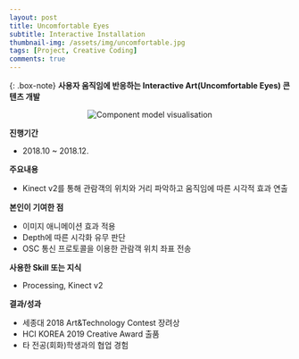 ```yaml
---
layout: post
title: Uncomfortable Eyes
subtitle: Interactive Installation
thumbnail-img: /assets/img/uncomfortable.jpg
tags: [Project, Creative Coding]
comments: true
---
```


{: .box-note}
**사용자 움직임에 반응하는 Interactive Art(Uncomfortable Eyes) 콘텐츠 개발**

<center>
<img src="/assets/img/Uncomfortable_eyes_demo.gif" alt="Component model visualisation">
</center>  

**진행기간**
  - 2018.10 ~ 2018.12.  

**주요내용**
  - Kinect v2를 통해 관람객의 위치와 거리 파악하고 움직임에 따른 시각적 효과 연출  

**본인이 기여한 점** 
  - 이미지 애니메이션 효과 적용 
  - Depth에 따른 시각화 유무 판단 
  - OSC 통신 프로토콜을 이용한 관람객 위치 좌표 전송  

**사용한 Skill 또는 지식** 
  - Processing, Kinect v2  

**결과/성과** 
  - 세종대 2018 Art&Technology Contest 장려상 
  - HCI KOREA 2019 Creative Award 출품 
  - 타 전공(회화)학생과의 협업 경험  
